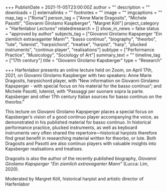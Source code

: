 +++
PublishDate = 2021-11-05T23:00:00Z
author = ""
description = ""
downloads = []
externallinks = ""
footnotes = ""
image = ""
imgcaptions = ""
map_tag = ["Roma"]
person_tag = ["Anne Marie Dragosits", "Michele Pasotti", "Giovanni Girolamo Kaspberger", "Margret Köll"]
project_category = "Harfenlabor Lectures"
relatedresearch = []
show_in_news = false
status = "approved by author"
subjects_tag = ["Giovanni Girolamo Kapsperger “Ein ziemlich extravaganter Mann”", "basso continuo", "biography", "theorbo", "lute", "lutenist", "harpsichord", "treatise", "harpist", "harp", "plucked instruments", "continuo player", "realisations"]
subtype = ["Performance Practice", "Musicology", "Sociology of Art"]
summary_text = ""
timeline_tag = ["17th century"]
title = "Giovanni Girolamo Kapsberger"
type = "Research"

+++
Harfenlabor presents an online lecture held on Zoom, on April 17th, 2021, on <span id="person_tag">Giovanni Girolamo Kaspberger</span> with two speakers: <span id="person_tag">Anne Marie Dragosits</span>, harpsichord player, with “New information on Giovanni Girolamo Kapsperger - with special focus on his material for the basso continuo”; and <span id="person_tag">Michele Pasotti</span>, lutenist, with “Passaggi per suonare sopra la parte. Kapsberger and other <span id="timeline_tag">17th century</span> Italian sources for basso continuo on the theorbo.”

This lecture on Giovanni Girolamo Kapsperger places a special focus on Kapsberger’s vision of a good continuo player accompanying the voice, as demonstrated in his published material for basso continuo. In historical performance practice, plucked instruments, as well as keyboard instruments very often shared the repertoire—historical harpists therefore find great benefit in researching material written for theorbo, or lute. Both Dragosits and Pasotti are also continuo players with valuable insights into Kapsberger realisations and treatises.

Dragosits is also the author of the recently published biography, <span id="subjects_tag">_Giovanni Girolamo Kapsperger “Ein ziemlich extravaganter Mann”_</span> (Lucca: Lim, 2020).

Moderated by <span id="person_tag">Margret Köll</span>, historical harpist and artistic director of Harfenlabor